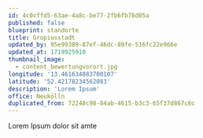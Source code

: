 ```yaml
---
id: 4c0cffd5-63ae-4a8c-be77-2fb6fb78d05a
published: false
blueprint: standorte
title: Gropiusstadt
updated_by: 95e99389-87ef-46dc-89fe-516fc22e966e
updated_at: 1719925910
thumbnail_image:
  - content_bewertungvorort.jpg
longitude: '13.461634883700107'
latitude: '52.42178234562083'
description: 'Lorem Ipsum'
office: Neukölln
duplicated_from: 72248c98-84ab-4615-b3c3-65f37d867c8c
---
```

Lorem Ipsum dolor sit amte